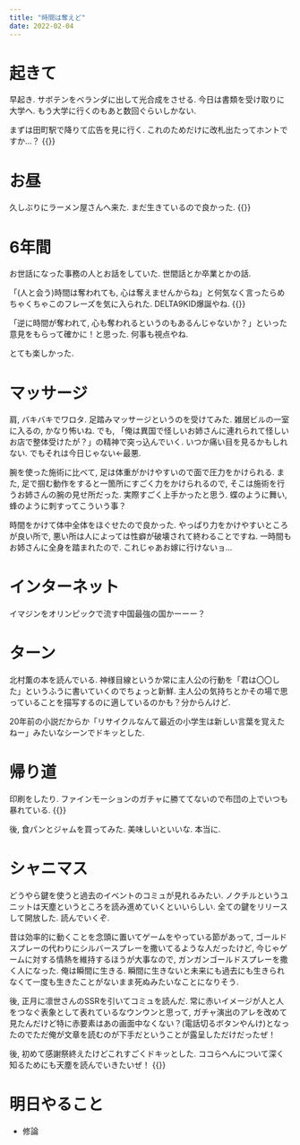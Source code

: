 ```yaml
---
title: "時間は奪えど"
date: 2022-02-04
---
```


# 起きて
早起き. サボテンをベランダに出して光合成をさせる. 今日は書類を受け取りに大学へ. もう大学に行くのもあと数回ぐらいしかない.

まずは田町駅で降りて広告を見に行く. これのためだけに改札出たってホントですか...？
{{<tweet user="dango_bot" id="1489448072627503106">}}

# お昼
久しぶりにラーメン屋さんへ来た. まだ生きているので良かった.
{{<tweet user="dango_bot" id="1489542439110987776">}}


# 6年間
お世話になった事務の人とお話をしていた. 世間話とか卒業とかの話.

「(人と会う)時間は奪われても, 心は奪えませんからね」と何気なく言ったらめちゃくちゃこのフレーズを気に入られた. DELTA9KID爆誕やね.
{{<youtube Xh3QPjYAfaM>}}

「逆に時間が奪われて, 心も奪われるというのもあるんじゃないか？」といった意見をもらって確かに！と思った. 何事も視点やね.

とても楽しかった.

# マッサージ
肩, バキバキでワロタ. 足踏みマッサージというのを受けてみた. 雑居ビルの一室に入るの, かなり怖いね. でも, 「俺は異国で怪しいお姉さんに連れられて怪しいお店で整体受けたが？」の精神で突っ込んでいく. いつか痛い目を見るかもしれない. でもそれは今日じゃない←最悪.

腕を使った施術に比べて, 足は体重がかけやすいので面で圧力をかけられる. また, 足で掴む動作をすると一箇所にすごく力をかけられるので, そこは施術を行うお姉さんの腕の見せ所だった. 実際すごく上手かったと思う. 蝶のように舞い, 蜂のように刺すってこういう事？

時間をかけて体中全体をほぐせたので良かった. やっぱり力をかけやすいところが良い所で, 悪い所は人によっては性癖が破壊されて終わることですね. 一時間もお姉さんに全身を踏まれたので.
これじゃあお嫁に行けないョ...

# インターネット
イマジンをオリンピックで流す中国最強の国かーーー？
# ターン
北村薫の本を読んでいる. 神様目線というか常に主人公の行動を「君は〇〇した」というふうに書いていくのでちょっと新鮮. 主人公の気持ちとかその場で思っていることを描写するのに適しているのかも？分からんけど.

20年前の小説だからか「リサイクルなんて最近の小学生は新しい言葉を覚えたねー」みたいなシーンでドキッとした.


# 帰り道
印刷をしたり. ファインモーションのガチャに勝ててないので布団の上でいつも暴れている.
{{<tweet user="dango_bot" id="1489543599641739266">}}

後, 食パンとジャムを買ってみた. 美味しいといいな. 本当に.

# シャニマス
どうやら鍵を使うと過去のイベントのコミュが見れるみたい. ノクチルというユニットは天塵というところを読み進めていくといいらしい. 全ての鍵をリリースして開放した. 読んでいくぞ.

昔は効率的に動くことを念頭に置いてゲームをやっている節があって, ゴールドスプレーの代わりにシルバースプレーを撒いてるような人だったけど, 今じゃゲームに対する情熱を維持するほうが大事なので, ガンガンゴールドスプレーを撒く人になった. 俺は瞬間に生きる. 瞬間に生きないと未来にも過去にも生きられなくて一度も生きたことがないまま死ぬみたいなことになりそう. 

後, 正月に凛世さんのSSRを引いてコミュを読んだ. 常に赤いイメージが人と人をつなぐ表象として表れているなウンウンと思って, ガチャ演出のアレを改めて見たんだけど特に赤要素はあの画面中なくない？(電話切るボタンやんけ)となったのでただ俺が文章を読むのが下手だということが露呈しただけだったぜ！

後, 初めて感謝祭終えたけどこれすごくドキッとした. ココらへんについて深く知るためにも天塵を読んでいきたいぜ！
{{<tweet user="dango_bot" id="1489570486006980610">}}

# 明日やること
- 修論